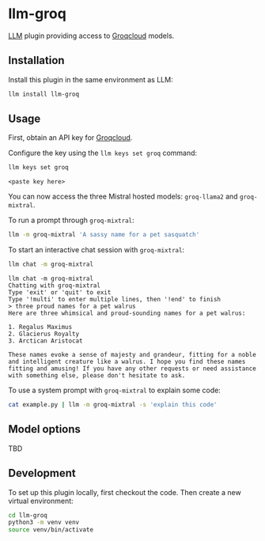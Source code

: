 # llm-groq

[LLM](https://llm.datasette.io/) plugin providing access to [Groqcloud](http://console.groq.com) models.

## Installation

Install this plugin in the same environment as LLM:
```bash
llm install llm-groq
```

## Usage

First, obtain an API key for [Groqcloud](https://console.groq.com/).

Configure the key using the `llm keys set groq` command:
```bash
llm keys set groq
```
```
<paste key here>
```
You can now access the three Mistral hosted models: `groq-llama2` and `groq-mixtral`.

To run a prompt through `groq-mixtral`:

```bash
llm -m groq-mixtral 'A sassy name for a pet sasquatch'
```
To start an interactive chat session with `groq-mixtral`:
```bash
llm chat -m groq-mixtral
```
```
llm chat -m groq-mixtral
Chatting with groq-mixtral
Type 'exit' or 'quit' to exit
Type '!multi' to enter multiple lines, then '!end' to finish
> three proud names for a pet walrus
Here are three whimsical and proud-sounding names for a pet walrus:

1. Regalus Maximus
2. Glacierus Royalty
3. Arctican Aristocat

These names evoke a sense of majesty and grandeur, fitting for a noble and intelligent creature like a walrus. I hope you find these names fitting and amusing! If you have any other requests or need assistance with something else, please don't hesitate to ask.
```
To use a system prompt with `groq-mixtral` to explain some code:
```bash
cat example.py | llm -m groq-mixtral -s 'explain this code'
```

## Model options

TBD

## Development

To set up this plugin locally, first checkout the code. Then create a new virtual environment:
```bash
cd llm-groq
python3 -m venv venv
source venv/bin/activate
```

